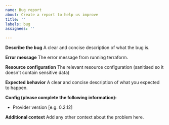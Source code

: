 ```yaml
---
name: Bug report
about: Create a report to help us improve
title: ''
labels: bug
assignees: ''

---
```


**Describe the bug**
A clear and concise description of what the bug is.

**Error message**
The error message from running terraform.

**Resource configuration**
The relevant resource configuration (sanitised so it doesn't contain sensitive data)

**Expected behavior**
A clear and concise description of what you expected to happen.

**Config (please complete the following information):**
 - Provider version [e.g. 0.2.12]

**Additional context**
Add any other context about the problem here.
